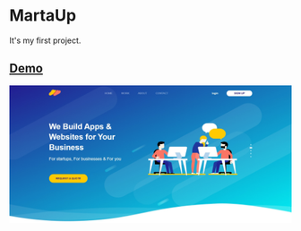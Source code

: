 # MartaUp

It's my first project.

## [Demo](https://hypitom.github.io/MartaUp/)
![MartaUp](./screen.jpg)
